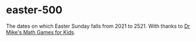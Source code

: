 # easter-500

The dates on which Easter Sunday falls from 2021 to 2521. With thanks to [Dr Mike's Math Games for Kids](https://www.dr-mikes-math-games-for-kids.com/easter-date-tables.html?century=26).
